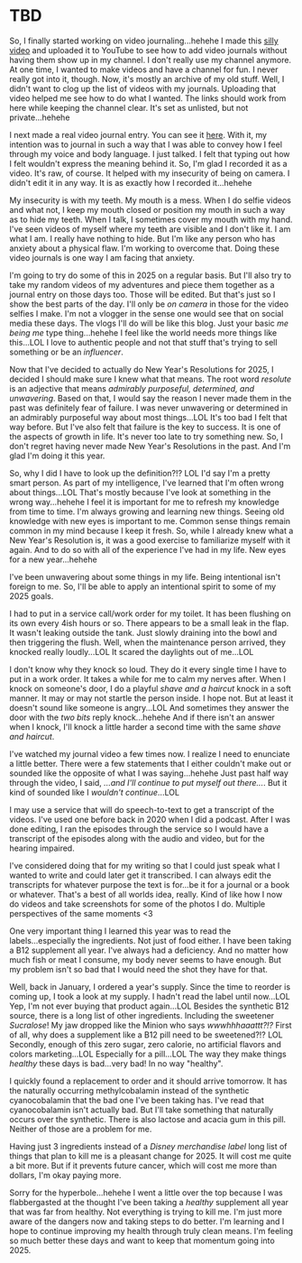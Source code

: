 # TBD

So, I finally started working on video journaling...hehehe I made this [silly video](https://youtube.com/shorts/p3yoVC4sbEA) and uploaded it to YouTube to see how to add video journals without having them show up in my channel. I don't really use my channel anymore. At one time, I wanted to make videos and have a channel for fun. I never really got into it, though. Now, it's mostly an archive of my old stuff. Well, I didn't want to clog up the list of videos with my journals. Uploading that video helped me see how to do what I wanted. The links should work from here while keeping the channel clear. It's set as unlisted, but not private...hehehe

I next made a real video journal entry. You can see it [here](https://youtu.be/4yZntHjLNvw). With it, my intention was to journal in such a way that I was able to convey how I feel through my voice and body language. I just talked. I felt that typing out how I felt wouldn't express the meaning behind it. So, I'm glad I recorded it as a video. It's raw, of course. It helped with my insecurity of being on camera. I didn't edit it in any way. It is as exactly how I recorded it...hehehe

My insecurity is with my teeth. My mouth is a mess. When I do selfie videos and what not, I keep my mouth closed or position my mouth in such a way as to hide my teeth. When I talk, I sometimes cover my mouth with my hand. I've seen videos of myself where my teeth are visible and I don't like it. I am what I am. I really have nothing to hide. But I'm like any person who has anxiety about a physical flaw. I'm working to overcome that. Doing these video journals is one way I am facing that anxiety.

I'm going to try do some of this in 2025 on a regular basis. But I'll also try to take my random videos of my adventures and piece them together as a journal entry on those days too. Those will be edited. But that's just so I show the best parts of the day. I'll only be *on camera* in those for the video selfies I make. I'm not a vlogger in the sense one would see that on social media these days. The vlogs I'll do will be like this blog. Just your basic *me being me* type thing...hehehe I feel like the world needs more things like this...LOL I love to authentic people and not that stuff that's trying to sell something or be an *influencer*.

Now that I've decided to actually do New Year's Resolutions for 2025, I decided I should make sure I knew what that means. The root word *resolute* is an adjective that means *admirably purposeful, determined, and unwavering*. Based on that, I would say the reason I never made them in the past was definitely fear of failure. I was never unwavering or determined in an admirably purposeful way about most things...LOL It's too bad I felt that way before. But I've also felt that failure is the key to success. It is one of the aspects of growth in life. It's never too late to try something new. So, I don't regret having never made New Year's Resolutions in the past. And I'm glad I'm doing it this year.

So, why I did I have to look up the definition?!? LOL I'd say I'm a pretty smart person. As part of my intelligence, I've learned that I'm often wrong about things...LOL That's mostly because I've look at something in the wrong way...hehehe I feel it is important for me to refresh my knowledge from time to time. I'm always growing and learning new things. Seeing old knowledge with new eyes is important to me. Common sense things remain common in my mind because I keep it fresh. So, while I already knew what a New Year's Resolution is, it was a good exercise to familiarize myself with it again. And to do so with all of the experience I've had in my life. New eyes for a new year...hehehe

I've been unwavering about some things in my life. Being intentional isn't foreign to me. So, I'll be able to apply an intentional spirit to some of my 2025 goals.

I had to put in a service call/work order for my toilet. It has been flushing on its own every 4ish hours or so. There appears to be a small leak in the flap. It wasn't leaking outside the tank. Just slowly draining into the bowl and then triggering the flush. Well, when the maintenance person arrived, they knocked really loudly...LOL It scared the daylights out of me...LOL

I don't know why they knock so loud. They do it every single time I have to put in a work order. It takes a while for me to calm my nerves after. When I knock on someone's door, I do a playful *shave and a haircut* knock in a soft manner. It may or may not startle the person inside. I hope not. But at least it doesn't sound like someone is angry...LOL And sometimes they answer the door with the *two bits* reply knock...hehehe And if there isn't an answer when I knock, I'll knock a little harder a second time with the same *shave and haircut*.

I've watched my journal video a few times now. I realize I need to enunciate a little better. There were a few statements that I either couldn't make out or sounded like the opposite of what I was saying...hehehe Just past half way through the video, I said, *...and I'll continue to put myself out there...*. But it kind of sounded like I *wouldn't continue*...LOL

I may use a service that will do speech-to-text to get a transcript of the videos. I've used one before back in 2020 when I did a podcast. After I was done editing, I ran the episodes through the service so I would have a transcript of the episodes along with the audio and video, but for the hearing impaired.

I've considered doing that for my writing so that I could just speak what I wanted to write and could later get it transcribed. I can always edit the transcripts for whatever purpose the text is for...be it for a journal or a book or whatever. That's a best of all worlds idea, really. Kind of like how I now do videos and take screenshots for some of the photos I do. Multiple perspectives of the same moments <3

One very important thing I learned this year was to read the labels...especially the ingredients. Not just of food either. I have been taking a B12 supplement all year. I've always had a deficiency. And no matter how much fish or meat I consume, my body never seems to have enough. But my problem isn't so bad that I would need the shot they have for that.

Well, back in January, I ordered a year's supply. Since the time to reorder is coming up, I took a look at my supply. I hadn't read the label until now...LOL Yep, I'm not ever buying that product again...LOL Besides the synthetic B12 source, there is a long list of other ingredients. Including the sweetener *Sucralose*! My jaw dropped like the Minion who says *wwwhhhaaattt?!?* First of all, why does a supplement like a B12 pill need to be sweetened?!? LOL Secondly, enough of this zero sugar, zero calorie, no artificial flavors and colors marketing...LOL Especially for a pill...LOL The way they make things *healthy* these days is bad...very bad! In no way "healthy".

I quickly found a replacement to order and it should arrive tomorrow. It has the naturally occurring methylcobalamin instead of the synthetic cyanocobalamin that the bad one I've been taking has. I've read that cyanocobalamin isn't actually bad. But I'll take something that naturally occurs over the synthetic. There is also lactose and acacia gum in this pill. Neither of those are a problem for me.

Having just 3 ingredients instead of a *Disney merchandise label* long list of things that plan to kill me is a pleasant change for 2025. It will cost me quite a bit more. But if it prevents future cancer, which will cost me more than dollars, I'm okay paying more.

Sorry for the hyperbole...hehehe I went a little over the top because I was flabbergasted at the thought I've been taking a *healthy* supplement all year that was far from healthy. Not everything is trying to kill me. I'm just more aware of the dangers now and taking steps to do better. I'm learning and I hope to continue improving my health through truly clean means. I'm feeling so much better these days and want to keep that momentum going into 2025.

